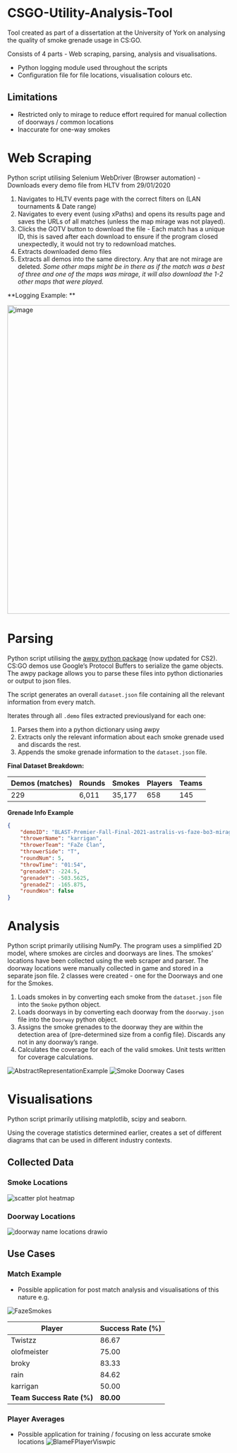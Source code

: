 # CSGO-Utility-Analysis-Tool
Tool created as part of a dissertation at the University of York on analysing the quality of smoke grenade usage in CS:GO. 

Consists of 4 parts - Web scraping, parsing, analysis and visualisations​.
- Python logging module used throughout the scripts​
- Configuration file for file locations, visualisation colours etc.​

## Limitations
- Restricted only to mirage to reduce effort required for manual collection of doorways / common locations
- Inaccurate for one-way smokes

# Web Scraping
Python script utilising Selenium WebDriver (Browser automation)​ - Downloads every demo file from HLTV from 29/01/2020​

1. Navigates to HLTV events page with the correct filters on (LAN tournaments & Date range)​
2. Navigates to every event (using xPaths) and opens its results page and saves the URLs of all matches (unless the map mirage was not played).​
3. Clicks the GOTV button to download the file - Each match has a unique ID, this is saved after each download to ensure if the program closed unexpectedly, it would not try to redownload matches.​
4. Extracts downloaded demo files​
5. Extracts all demos into the same directory. Any that are not mirage are deleted. _Some other maps might be in there as if the match was a best of three and one of the maps was mirage, it will also download the 1-2 other maps that were played.​_

**Logging Example: **

<img width="698" alt="image" src="https://github.com/user-attachments/assets/9e530f72-f64d-4c95-94ab-b8920a024a31">

# Parsing
Python script utilising the [awpy python package](https://github.com/pnxenopoulos/awpy) (now updated for CS2). CS:GO demos use Google’s Protocol Buffers to serialize the game objects. The awpy package allows you to parse these files into python dictionaries or output to json files.​

The script generates an overall `dataset.json` file containing all the relevant information from every match. ​

Iterates through all `.demo` files extracted previously​ and for each one:
1. Parses them into a python dictionary using awpy​
2. Extracts only the relevant information about each smoke grenade used and discards the rest.​
3. Appends the smoke grenade information to the `dataset.json` file.​

**Final Dataset Breakdown:​**

| Demos (matches) | Rounds  | Smokes  | Players  | Teams |
|-----------------|---------|---------|----------|-------|
| 229             | 6,011   | 35,177  | 658      | 145   |

**Grenade Info Example**

```json
{
    "demoID": "BLAST-Premier-Fall-Final-2021-astralis-vs-faze-bo3-mirage",
    "throwerName": "karrigan",
    "throwerTeam": "FaZe Clan",
    "throwerSide": "T",
    "roundNum": 5,
    "throwTime": "01:54",
    "grenadeX": -224.5,
    "grenadeY": -503.5625,
    "grenadeZ": -165.875,
    "roundWon": false
}
```

# Analysis
Python script primarily utilising NumPy. The program uses a simplified 2D model, where smokes are circles and doorways are lines. The smokes’ locations have been collected using the web scraper and parser. The doorway locations were manually collected in game and stored in a separate json file. 2 classes were created - one for the Doorways and one for the Smokes.​

1. Loads smokes in by converting each smoke from the `dataset.json` file into the `Smoke` python object. ​
2. Loads doorways in by converting each doorway from the `doorway.json` file into the `Doorway` python object.​
3. Assigns the smoke grenades to the doorway they are within the detection area of (pre-determined size from a config file). Discards any not in any doorway’s range.​
4. Calculates the coverage for each of the valid smokes. Unit tests written for coverage calculations.

![AbstractRepresentationExample](https://github.com/user-attachments/assets/ab66d89b-9d25-4c31-8f1e-3b417f33ce6f)
![Smoke Doorway Cases](https://github.com/user-attachments/assets/effa6dc1-53bd-4c37-8ffc-476e74b65c16)

# Visualisations
Python script primarily utilising matplotlib, scipy and seaborn.​

Using the coverage statistics determined earlier, creates a set of different diagrams that can be used in different industry contexts.

## Collected Data
### Smoke Locations
![scatter plot heatmap](https://github.com/user-attachments/assets/9830a8b4-37a7-4b76-8acf-2b70e6839bf0)

### Doorway Locations
![doorway name locations drawio](https://github.com/user-attachments/assets/f8f47e28-0065-41b2-ba91-ca622ae1c186)

## Use Cases
### Match Example
- Possible application for post match analysis and visualisations of this nature e.g.

![FazeSmokes](https://github.com/user-attachments/assets/dc9e2ece-c00c-4c81-aab7-15a96221e0ec)

| Player      | Success Rate (%) |
|-------------|------------------|
| Twistzz     | 86.67            |
| olofmeister | 75.00            |
| broky       | 83.33            |
| rain        | 84.62            |
| karrigan    | 50.00            |
| **Team Success Rate (%)** | **80.00** |

### Player Averages
- Possible application for training / focusing on less accurate smoke locations
![BlameFPlayerViswpic](https://github.com/user-attachments/assets/5f7667bc-440a-4b14-8ae4-889c36a00c1d)






